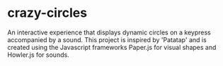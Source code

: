 # crazy-circles
An interactive experience that displays dynamic circles on a keypress accompanied by a sound. This project is inspired by 'Patatap' and is created using the Javascript frameworks Paper.js for visual shapes and Howler.js for sounds.
